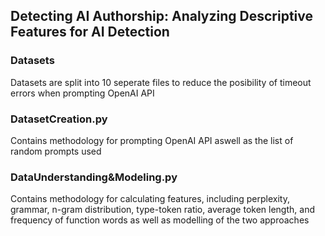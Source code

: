 ## Detecting AI Authorship: Analyzing Descriptive Features for AI Detection

### Datasets
Datasets are split into 10 seperate files to reduce the posibility of timeout errors when prompting OpenAI API

### DatasetCreation.py
Contains methodology for prompting OpenAI API aswell as the list of random prompts used 

### DataUnderstanding&Modeling.py
Contains methodology for calculating features, including perplexity, grammar, n-gram distribution, type-token ratio, average token length, and frequency of function words as well as modelling of the two approaches
